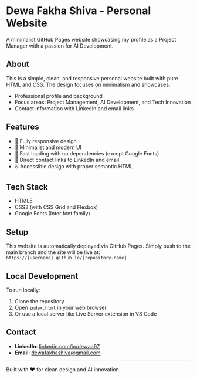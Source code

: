 # Dewa Fakha Shiva - Personal Website

A minimalist GitHub Pages website showcasing my profile as a Project Manager with a passion for AI Development.

## About

This is a simple, clean, and responsive personal website built with pure HTML and CSS. The design focuses on minimalism and showcases:

- Professional profile and background
- Focus areas: Project Management, AI Development, and Tech Innovation
- Contact information with LinkedIn and email links

## Features

- 📱 Fully responsive design
- 🎨 Minimalist and modern UI
- 🚀 Fast loading with no dependencies (except Google Fonts)
- 📧 Direct contact links to LinkedIn and email
- ♿ Accessible design with proper semantic HTML

## Tech Stack

- HTML5
- CSS3 (with CSS Grid and Flexbox)
- Google Fonts (Inter font family)

## Setup

This website is automatically deployed via GitHub Pages. Simply push to the main branch and the site will be live at:
`https://[username].github.io/[repository-name]`

## Local Development

To run locally:
1. Clone the repository
2. Open `index.html` in your web browser
3. Or use a local server like Live Server extension in VS Code

## Contact

- **LinkedIn**: [linkedin.com/in/dewaa97](https://linkedin.com/in/dewaa97)
- **Email**: dewafakhashiva@gmail.com

---
Built with ❤️ for clean design and AI innovation.